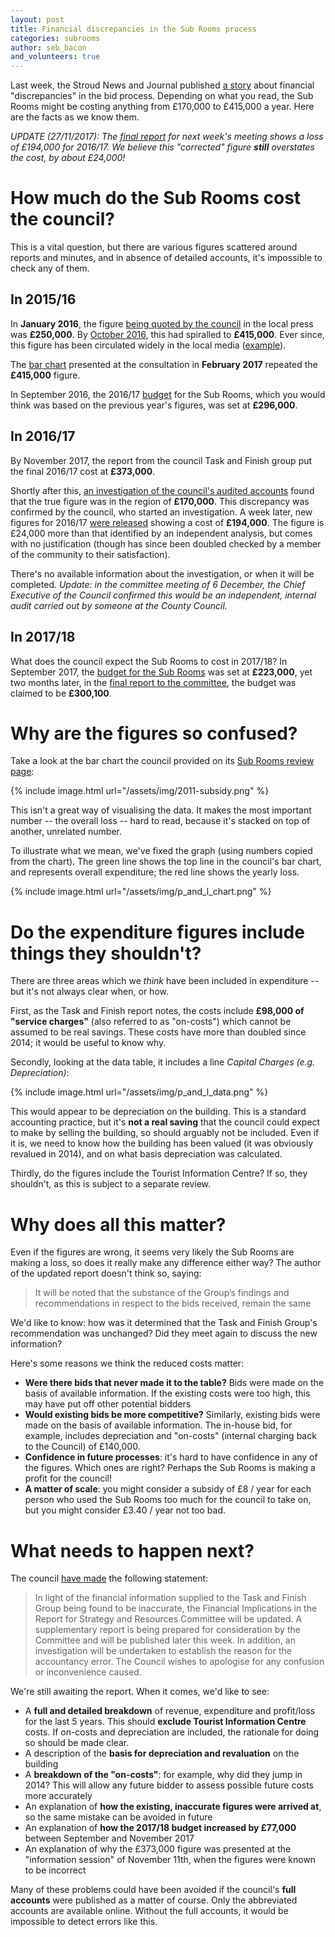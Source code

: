 ```yaml
---
layout: post
title: Financial discrepancies in the Sub Rooms process
categories: subrooms
author: seb_bacon
and_volunteers: true
---
```


Last week, the Stroud News and Journal published [a story](http://www.stroudnewsandjournal.co.uk/news/15672935.SDC_and_the_Subs__Confirmation_of_financial____discrepancies____and_public_anger_at_lack_of_consultation_leads_to_calls_to_suspend_the_review/) about financial "discrepancies" in the bid process.  Depending on what you read, the Sub Rooms might be costing anything from £170,000 to £415,000 a year.  Here are the facts as we know them.

_UPDATE (27/11/2017): The [final report](https://www.stroud.gov.uk/media/557764/item-6-c-subscription-rooms-task-finish-group-final-report.pdf) for next week's meeting shows a loss of £194,000 for 2016/17. We believe this "corrected" figure **still** overstates the cost, by about £24,000!_

# How much do the Sub Rooms cost the council?

This is a vital question, but there are various figures scattered around reports and minutes, and in absence of detailed accounts, it's impossible to check any of them.

## In 2015/16

In **January 2016**, the figure [being quoted by the council](http://www.stroudnewsandjournal.co.uk/news/14231234.Fears_for_future_of_Stroud_s_Sub_Rooms_as_government_cuts_hit_Stroud_District_Council/) in the local press was **£250,000**. By [October 2016](https://www.stroud.gov.uk/media/208609/item-8c-asset-reviews.pdf), this had spiralled to **£415,000**. Ever since, this figure has been circulated widely in the local media ([example](http://www.stroudnewsandjournal.co.uk/news/15512560.The_history_of_Stroud_s_iconic_Subscription_Rooms/)).

The [bar chart](https://www.stroud.gov.uk/media/241237/5-year-summary-costs-graph.docx) presented at the consultation in **February 2017** repeated the **£415,000** figure.

In September 2016, the 2016/17 [budget](https://www.stroud.gov.uk/media/241587/item-7-budget-monitoring-report-2016-17-report-3.pdf) for the Sub Rooms, which you would think was based on the previous year's figures, was set at **£296,000**.

## In 2016/17

By November 2017, the report from the council Task and Finish group put the final 2016/17 cost at **£373,000**.

Shortly after this, [an investigation of the council's audited accounts](http://www.stroudnewsandjournal.co.uk/news/15672935.SDC_and_the_Subs__Confirmation_of_financial____discrepancies____and_public_anger_at_lack_of_consultation_leads_to_calls_to_suspend_the_review/) found that the true figure was in the region of **£170,000**.  This discrepancy was confirmed by the council, who started an investigation.  A week later, new figures for 2016/17 [were released](https://www.stroud.gov.uk/media/557764/item-6-c-subscription-rooms-task-finish-group-final-report.pdf) showing a cost of **£194,000**. The figure is £24,000 more than that identified by an independent analysis, but comes with no justification (though has since been doubled checked by a member of the community to their satisfaction).

There's no available information about the investigation, or when it will be completed.  _Update: in the committee meeting of 6 December, the Chief Executive of the Council confirmed this would be an independent, internal audit carried out by someone at the County Council._

## In 2017/18

What does the council expect the Sub Rooms to cost in 2017/18? In September 2017, the [budget for the Sub Rooms](https://www.stroud.gov.uk/media/356186/item-9-budget-monitoring-report-2017-18-report-1.pdf) was set at **£223,000**, yet two months later, in the [final report to the committee](https://www.stroud.gov.uk/media/557764/item-6-c-subscription-rooms-task-finish-group-final-report.pdf), the budget was claimed to be **£300,100**.


# Why are the figures so confused?

Take a look at the bar chart the council provided on its [Sub Rooms review page](https://www.stroud.gov.uk/sport-leisure-parks/events-and-things-to-do/subscription-rooms/subrooms-review/background-information-subrooms-review):

{% include image.html url="/assets/img/2011-subsidy.png" %}

This isn't a great way of visualising the data. It makes the most important number -- the overall loss -- hard to read, because it's stacked on top of another, unrelated number.

To illustrate what we mean, we've fixed the graph (using numbers copied from the chart). The green line shows the top line in the council's bar chart, and represents overall expenditure; the red line shows the yearly loss.

{% include image.html url="/assets/img/p_and_l_chart.png" %}


# Do the expenditure figures include things they shouldn't?

There are three areas which we _think_ have been included in expenditure -- but it's not always clear when, or how.

First, as the Task and Finish report notes, the costs include **£98,000 of "service charges"** (also referred to as "on-costs") which cannot be assumed to be real savings.  These costs have more than doubled since 2014; it would be useful to know why.

Secondly, looking at the data table, it includes a line _Capital Charges (e.g. Depreciation)_:

{% include image.html url="/assets/img/p_and_l_data.png"  %}

This would appear to be depreciation on the building. This is a standard accounting practice, but it's **not a real saving** that the council could expect to make by selling the building, so should arguably not be included. Even if it is, we need to know how the building has been valued (it was obviously revalued in 2014), and on what basis depreciation was calculated.

Thirdly, do the figures include the Tourist Information Centre? If so, they shouldn't, as this is subject to a separate review.


# Why does all this matter?

Even if the figures are wrong, it seems very likely the Sub Rooms are making a loss, so does it really make any difference either way? The author of the updated report doesn't think so, saying:

> It will be noted that the substance of the Group’s findings and recommendations in respect to the bids received, remain the same

We'd like to know: how was it determined that the Task and Finish Group's recommendation was unchanged? Did they meet again to discuss the new information?

Here's some reasons we think the reduced costs matter:

* **Were there bids that never made it to the table?** Bids were made on the basis of available information. If the existing costs were too high, this may have put off other potential bidders
* **Would existing bids be more competitive?** Similarly, existing bids were made on the basis of available information. The in-house bid, for example, includes depreciation and "on-costs" (internal charging back to the Council) of £140,000.
* **Confidence in future processes**: it's hard to have confidence in any of the figures. Which ones are right? Perhaps the Sub Rooms is making a profit for the council!
* **A matter of scale**: you might consider a subsidy of £8 / year for each person who used the Sub Rooms too much for the council to take on, but you might consider £3.40 / year not too bad.


# What needs to happen next?

The council [have made](https://www.stroud.gov.uk/sport-leisure-parks/events-and-things-to-do/subscription-rooms/subrooms-review) the following statement:

> In light of the financial information supplied to the Task and Finish Group being found to be inaccurate, the Financial Implications in the Report for Strategy and Resources Committee will be updated.  A supplementary report is being prepared for consideration by the Committee and will be published later this week.  In addition, an investigation will be undertaken to establish the reason for the accountancy error.  The Council wishes to apologise for any confusion or inconvenience caused.

We're still awaiting the report. When it comes, we'd like to see:

* A **full and detailed breakdown** of revenue, expenditure and profit/loss for the last 5 years. This should **exclude Tourist Information Centre** costs. If on-costs and depreciation are included, the rationale for doing so should be made clear.
* A description of the **basis for depreciation and revaluation** on the building
* A **breakdown of the "on-costs"**: for example, why did they jump in 2014? This will allow any future bidder to assess possible future costs more accurately
* An explanation of **how the existing, inaccurate figures were arrived at**, so the same mistake can be avoided in future
* An explanation of **how the 2017/18 budget increased by £77,000** between September and November 2017
* An explanation of why the £373,000 figure was presented at the "information session" of November 11th, when the figures were known to be incorrect

Many of these problems could have been avoided if the council's **full accounts** were published as a matter of course. Only the abbreviated accounts are available online. Without the full accounts, it would be impossible to detect errors like this.
